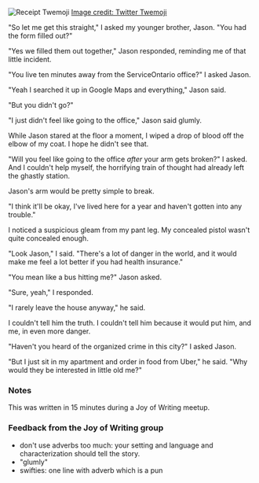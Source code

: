 ![Receipt Twemoji](/j-insurance/attachments/thumbnail.svg) [Image credit: Twitter Twemoji](class:credit)

"So let me get this straight," I asked my younger brother, Jason. "You had the form filled out?"

"Yes we filled them out together," Jason responded, reminding me of that little incident.

"You live ten minutes away from the ServiceOntario office?" I asked Jason.

"Yeah I searched it up in Google Maps and everything," Jason said.

"But you didn't go?"

"I just didn't feel like going to the office," Jason said glumly.

While Jason stared at the floor a moment, I wiped a drop of blood off the elbow of my coat. I hope he didn't see that.

"Will you feel like going to the office *after* your arm gets broken?" I asked. And I couldn't help myself, the horrifying train of thought had already left the ghastly station.

Jason's arm would be pretty simple to break.

"I think it'll be okay, I've lived here for a year and haven't gotten into any trouble."

I noticed a suspicious gleam from my pant leg. My concealed pistol wasn't quite concealed enough.

"Look Jason," I said. "There's a lot of danger in the world, and it would make me feel a lot better if you had health insurance."

"You mean like a bus hitting me?" Jason asked.

"Sure, yeah," I responded.

"I rarely leave the house anyway," he said.

I couldn't tell him the truth. I couldn't tell him because it would put him, and me, in even more danger.

"Haven't you heard of the organized crime in this city?" I asked Jason.

"But I just sit in my apartment and order in food from Uber," he said. "Why would they be interested in little old me?"

### Notes

This was written in 15 minutes during a Joy of Writing meetup.

### Feedback from the Joy of Writing group

+ don't use adverbs too much: your setting and language and characterization should tell the story.
+ "glumly"
+ swifties: one line with adverb which is a pun